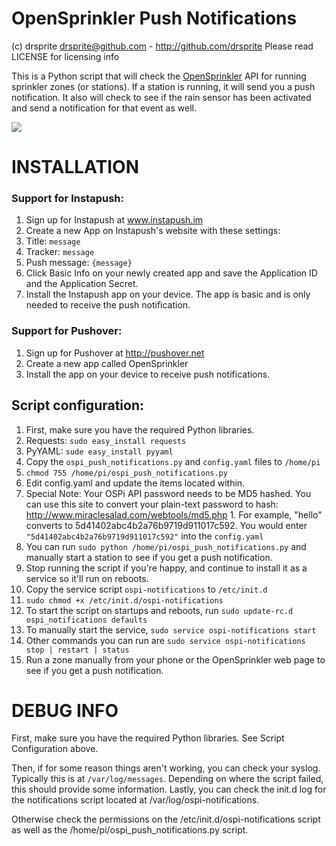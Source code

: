 OpenSprinkler Push Notifications
=============

(c) drsprite <drsprite@github.com> - http://github.com/drsprite
Please read LICENSE for licensing info

This is a Python script that will check the <a href="http://opensprinkler.com" target="_blank">OpenSprinkler</a> API
for running sprinkler zones (or stations). If a station is running, it
will send you a push notification. It also will check to see if the rain
sensor has been activated and send a notification for that event as well. 

<img src="http://i.imgur.com/ho8C1qtl.png">

# INSTALLATION

### Support for Instapush:
1. Sign up for Instapush at www.instapush.im
2. Create a new App on Instapush's website with these settings:
  1. Title: `message`
  2. Tracker: `message`
  3. Push message: `{message}`
3. Click Basic Info on your newly created app and save the Application ID and the Application Secret.
4. Install the Instapush app on your device. The app is basic and is only needed to receive the push notification. 

### Support for Pushover:
1. Sign up for Pushover at http://pushover.net
2. Create a new app called OpenSprinkler
3. Install the app on your device to receive push notifications. 

## Script configuration:
1. First, make sure you have the required Python libraries. 
  1. Requests: `sudo easy_install requests`
  2. PyYAML: `sude easy_install pyyaml`
2. Copy the `ospi_push_notifications.py` and `config.yaml` files to `/home/pi`
3. `chmod 755 /home/pi/ospi_push_notifications.py`
4. Edit config.yaml and update the items located within.
  1. Special Note: Your OSPi API password needs to be MD5 hashed. You can use this site to convert your plain-text password to hash: http://www.miraclesalad.com/webtools/md5.php
    1. For example, "hello" converts to 5d41402abc4b2a76b9719d911017c592. You would enter `"5d41402abc4b2a76b9719d911017c592"` into the `config.yaml`
5. You can run `sudo python /home/pi/ospi_push_notifications.py` and manually start a station to see if you get a push notification. 
6. Stop running the script if you're happy, and continue to install it as a service so it'll run on reboots.
7. Copy the service script `ospi-notifications` to `/etc/init.d`
8. `sudo chmod +x /etc/init.d/ospi-notifications`
9. To start the script on startups and reboots, run `sudo update-rc.d ospi_notifications defaults`
10. To manually start the service, `sudo service ospi-notifications start`
  1. Other commands you can run are `sudo service ospi-notifications stop | restart | status`
11. Run a zone manually from your phone or the OpenSprinkler web page to see if you get a push notification. 
	
# DEBUG INFO

First, make sure you have the required Python libraries. See Script Configuration above. 

Then, if for some reason things aren't working, you can check your syslog. Typically this is at `/var/log/messages`. 
Depending on where the script failed, this should provide some information. Lastly, you can check the init.d log
for the notifications script located at /var/log/ospi-notifications. 

Otherwise check the permissions on the /etc/init.d/ospi-notifications script as well as the /home/pi/ospi_push_notifications.py script. 

